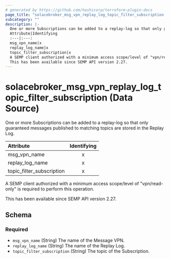 ```yaml
---
# generated by https://github.com/hashicorp/terraform-plugin-docs
page_title: "solacebroker_msg_vpn_replay_log_topic_filter_subscription Data Source - solacebroker"
subcategory: ""
description: |-
  One or more Subscriptions can be added to a replay-log so that only guaranteed messages published to matching topics are stored in the Replay Log.
  Attribute|Identifying
  :---|:---:
  msg_vpn_name|x
  replay_log_name|x
  topic_filter_subscription|x
  A SEMP client authorized with a minimum access scope/level of "vpn/read-only" is required to perform this operation.
  This has been available since SEMP API version 2.27.
---
```


# solacebroker_msg_vpn_replay_log_topic_filter_subscription (Data Source)

One or more Subscriptions can be added to a replay-log so that only guaranteed messages published to matching topics are stored in the Replay Log.


Attribute|Identifying
:---|:---:
msg_vpn_name|x
replay_log_name|x
topic_filter_subscription|x



A SEMP client authorized with a minimum access scope/level of "vpn/read-only" is required to perform this operation.

This has been available since SEMP API version 2.27.



<!-- schema generated by tfplugindocs -->
## Schema

### Required

- `msg_vpn_name` (String) The name of the Message VPN.
- `replay_log_name` (String) The name of the Replay Log.
- `topic_filter_subscription` (String) The topic of the Subscription.
